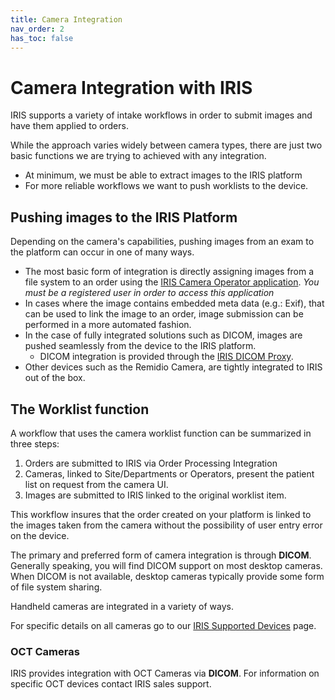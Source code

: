 ```yaml
---
title: Camera Integration
nav_order: 2
has_toc: false
---
```



# Camera Integration with IRIS
IRIS supports a variety of intake workflows in order to submit images and have them applied to orders. 

While the approach varies widely between camera types, there are just two basic functions we are trying to achieved with any integration.  
- At minimum, we must be able to extract images to the IRIS platform
- For more reliable workflows we want to push worklists to the device. 

## Pushing images to the IRIS Platform
Depending on the camera's capabilities, pushing images from an exam to the platform can occur in one of many ways. 

- The most basic form of integration is directly assigning images from a file system to an order using the [IRIS Camera Operator application](https://camops.retinalscreenings.com).  *You must be a registered user in order to access this application*
- In cases where the image contains embedded meta data (e.g.: Exif), that can be used to link the image to an order, image submission can be performed in a more automated fashion.  
- In the case of fully integrated solutions such as DICOM, images are pushed seamlessly from the device to the IRIS platform. 
    - DICOM integration is provided through the [IRIS DICOM Proxy](/docs/integration/IRISDICOMProxy/).
- Other devices such as the Remidio Camera, are tightly integrated to IRIS out of the box.

## The Worklist function
A workflow that uses the camera worklist function can be summarized in three steps:
1. Orders are submitted to IRIS via Order Processing Integration
2. Cameras, linked to Site/Departments or Operators, present the patient list on request from the camera UI. 
3. Images are submitted to IRIS linked to the original worklist item. 

This workflow insures that the order created on your platform is linked to the images taken from the camera without the possibility of user entry error on the device. 

The primary and preferred form of camera integration is through **DICOM**.  Generally speaking, you will find DICOM support on most desktop cameras.  When DICOM is not available, desktop cameras typically provide some form of file system sharing.  

Handheld cameras are integrated in a variety of ways.

For specific details on all cameras go to our [IRIS Supported Devices](/docs/integration/IRISSupportedDevices/) page.

### OCT Cameras
IRIS provides integration with OCT Cameras via **DICOM**. For information on specific OCT devices contact IRIS sales support.
